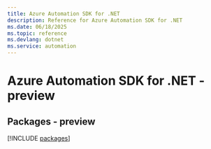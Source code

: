 ```yaml
---
title: Azure Automation SDK for .NET
description: Reference for Azure Automation SDK for .NET
ms.date: 06/18/2025
ms.topic: reference
ms.devlang: dotnet
ms.service: automation
---
```

# Azure Automation SDK for .NET - preview
## Packages - preview
[!INCLUDE [packages](automation-index.md)]
